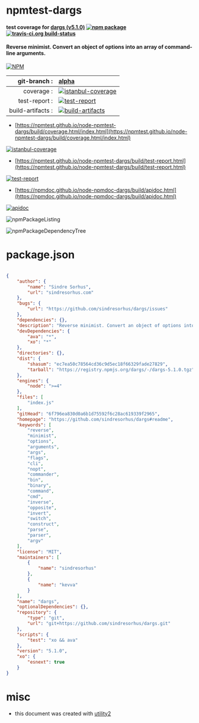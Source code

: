 # npmtest-dargs

#### test coverage for  [dargs (v5.1.0)](https://github.com/sindresorhus/dargs#readme)  [![npm package](https://img.shields.io/npm/v/npmtest-dargs.svg?style=flat-square)](https://www.npmjs.org/package/npmtest-dargs) [![travis-ci.org build-status](https://api.travis-ci.org/npmtest/node-npmtest-dargs.svg)](https://travis-ci.org/npmtest/node-npmtest-dargs)

#### Reverse minimist. Convert an object of options into an array of command-line arguments.

[![NPM](https://nodei.co/npm/dargs.png?downloads=true&downloadRank=true&stars=true)](https://www.npmjs.com/package/dargs)

| git-branch : | [alpha](https://github.com/npmtest/node-npmtest-dargs/tree/alpha)|
|--:|:--|
| coverage : | [![istanbul-coverage](https://npmtest.github.io/node-npmtest-dargs/build/coverage.badge.svg)](https://npmtest.github.io/node-npmtest-dargs/build/coverage.html/index.html)|
| test-report : | [![test-report](https://npmtest.github.io/node-npmtest-dargs/build/test-report.badge.svg)](https://npmtest.github.io/node-npmtest-dargs/build/test-report.html)|
| build-artifacts : | [![build-artifacts](https://npmtest.github.io/node-npmtest-dargs/glyphicons_144_folder_open.png)](https://github.com/npmtest/node-npmtest-dargs/tree/gh-pages/build)|

- [https://npmtest.github.io/node-npmtest-dargs/build/coverage.html/index.html](https://npmtest.github.io/node-npmtest-dargs/build/coverage.html/index.html)

[![istanbul-coverage](https://npmtest.github.io/node-npmtest-dargs/build/screenCapture.buildCi.browser.%252Ftmp%252Fbuild%252Fcoverage.lib.html.png)](https://npmtest.github.io/node-npmtest-dargs/build/coverage.html/index.html)

- [https://npmtest.github.io/node-npmtest-dargs/build/test-report.html](https://npmtest.github.io/node-npmtest-dargs/build/test-report.html)

[![test-report](https://npmtest.github.io/node-npmtest-dargs/build/screenCapture.buildCi.browser.%252Ftmp%252Fbuild%252Ftest-report.html.png)](https://npmtest.github.io/node-npmtest-dargs/build/test-report.html)

- [https://npmdoc.github.io/node-npmdoc-dargs/build/apidoc.html](https://npmdoc.github.io/node-npmdoc-dargs/build/apidoc.html)

[![apidoc](https://npmdoc.github.io/node-npmdoc-dargs/build/screenCapture.buildCi.browser.%252Ftmp%252Fbuild%252Fapidoc.html.png)](https://npmdoc.github.io/node-npmdoc-dargs/build/apidoc.html)

![npmPackageListing](https://npmtest.github.io/node-npmtest-dargs/build/screenCapture.npmPackageListing.svg)

![npmPackageDependencyTree](https://npmtest.github.io/node-npmtest-dargs/build/screenCapture.npmPackageDependencyTree.svg)



# package.json

```json

{
    "author": {
        "name": "Sindre Sorhus",
        "url": "sindresorhus.com"
    },
    "bugs": {
        "url": "https://github.com/sindresorhus/dargs/issues"
    },
    "dependencies": {},
    "description": "Reverse minimist. Convert an object of options into an array of command-line arguments.",
    "devDependencies": {
        "ava": "*",
        "xo": "*"
    },
    "directories": {},
    "dist": {
        "shasum": "ec7ea50c78564cd36c9d5ec18f66329fade27829",
        "tarball": "https://registry.npmjs.org/dargs/-/dargs-5.1.0.tgz"
    },
    "engines": {
        "node": ">=4"
    },
    "files": [
        "index.js"
    ],
    "gitHead": "6f796ea830d0a6b1d75592f6c28ac619339f2965",
    "homepage": "https://github.com/sindresorhus/dargs#readme",
    "keywords": [
        "reverse",
        "minimist",
        "options",
        "arguments",
        "args",
        "flags",
        "cli",
        "nopt",
        "commander",
        "bin",
        "binary",
        "command",
        "cmd",
        "inverse",
        "opposite",
        "invert",
        "switch",
        "construct",
        "parse",
        "parser",
        "argv"
    ],
    "license": "MIT",
    "maintainers": [
        {
            "name": "sindresorhus"
        },
        {
            "name": "kevva"
        }
    ],
    "name": "dargs",
    "optionalDependencies": {},
    "repository": {
        "type": "git",
        "url": "git+https://github.com/sindresorhus/dargs.git"
    },
    "scripts": {
        "test": "xo && ava"
    },
    "version": "5.1.0",
    "xo": {
        "esnext": true
    }
}
```



# misc
- this document was created with [utility2](https://github.com/kaizhu256/node-utility2)
